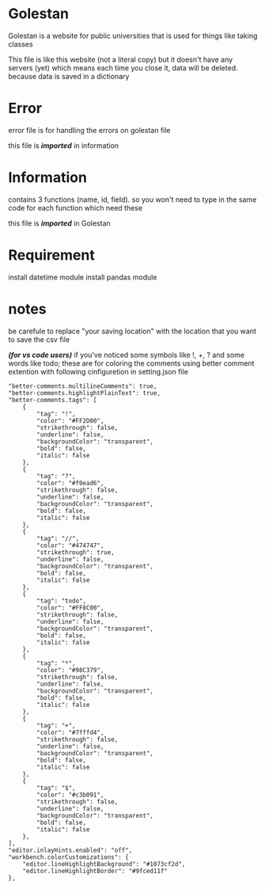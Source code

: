 # Golestan

  Golestan is a website for public universities that is used for things like taking classes
  
  This file is like this website (not a literal copy) but it doesn't have any servers (yet) which means each time you close it, data will be deleted. because data is saved in a dictionary

# Error
  error file is for handling the errors on golestan file
  
  this file is ***imported*** in information
  
# Information
  contains 3 functions (name, id, field). so you won't need to type in the same code for each function which need these

  this file is ***imported*** in Golestan

# Requirement
  install datetime module
  install pandas module

# notes
be carefule to replace "your saving location" with the location that you want to save the csv file

**_(for vs code users)_** if you've noticed some symbols like !, +, ? and some words like todo; these are for coloring the comments using better comment extention with following cinfiguretion in setting.json file


    "better-comments.multilineComments": true,
    "better-comments.highlightPlainText": true,
    "better-comments.tags": [
        {
            "tag": "!",
            "color": "#FF2D00",
            "strikethrough": false,
            "underline": false,
            "backgroundColor": "transparent",
            "bold": false,
            "italic": false
        },
        {
            "tag": "?",
            "color": "#f0ead6",
            "strikethrough": false,
            "underline": false,
            "backgroundColor": "transparent",
            "bold": false,
            "italic": false
        },
        {
            "tag": "//",
            "color": "#474747",
            "strikethrough": true,
            "underline": false,
            "backgroundColor": "transparent",
            "bold": false,
            "italic": false
        },
        {
            "tag": "todo",
            "color": "#FF8C00",
            "strikethrough": false,
            "underline": false,
            "backgroundColor": "transparent",
            "bold": false,
            "italic": false
        },
        {
            "tag": "*",
            "color": "#98C379",
            "strikethrough": false,
            "underline": false,
            "backgroundColor": "transparent",
            "bold": false,
            "italic": false
        },
        {
            "tag": "+",
            "color": "#7fffd4",
            "strikethrough": false,
            "underline": false,
            "backgroundColor": "transparent",
            "bold": false,
            "italic": false
        },
        {
            "tag": "$",
            "color": "#c3b091",
            "strikethrough": false,
            "underline": false,
            "backgroundColor": "transparent",
            "bold": false,
            "italic": false
        },
    ],
    "editor.inlayHints.enabled": "off",
    "workbench.colorCustomizations": {
        "editor.lineHighlightBackground": "#1073cf2d",
        "editor.lineHighlightBorder": "#9fced11f"
    },
